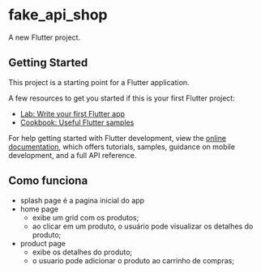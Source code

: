 # fake_api_shop

A new Flutter project.

## Getting Started

This project is a starting point for a Flutter application.

A few resources to get you started if this is your first Flutter project:

- [Lab: Write your first Flutter app](https://docs.flutter.dev/get-started/codelab)
- [Cookbook: Useful Flutter samples](https://docs.flutter.dev/cookbook)

For help getting started with Flutter development, view the
[online documentation](https://docs.flutter.dev/), which offers tutorials,
samples, guidance on mobile development, and a full API reference.


## Como funciona
- splash page é a pagina inicial do app
- home page 
    - exibe um grid com os produtos;
    - ao clicar em um produto, o usuário pode visualizar os detalhes do produto;
- product page
    - exibe os detalhes do produto;
    - o usuario pode adicionar o produto ao carrinho de compras;



